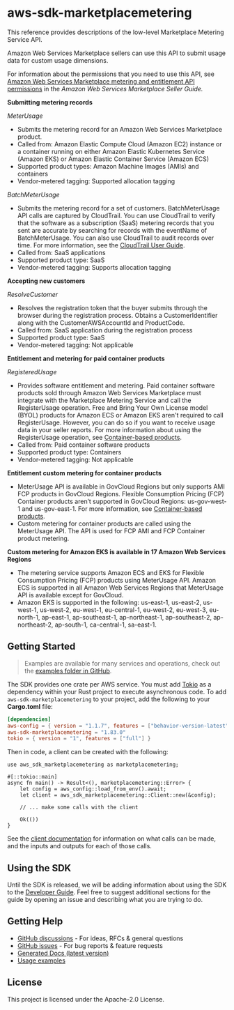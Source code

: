 # aws-sdk-marketplacemetering

This reference provides descriptions of the low-level Marketplace Metering Service API.

Amazon Web Services Marketplace sellers can use this API to submit usage data for custom usage dimensions.

For information about the permissions that you need to use this API, see [Amazon Web Services Marketplace metering and entitlement API permissions](https://docs.aws.amazon.com/marketplace/latest/userguide/iam-user-policy-for-aws-marketplace-actions.html) in the _Amazon Web Services Marketplace Seller Guide._

__Submitting metering records__

_MeterUsage_
  - Submits the metering record for an Amazon Web Services Marketplace product.
  - Called from: Amazon Elastic Compute Cloud (Amazon EC2) instance or a container running on either Amazon Elastic Kubernetes Service (Amazon EKS) or Amazon Elastic Container Service (Amazon ECS)
  - Supported product types: Amazon Machine Images (AMIs) and containers
  - Vendor-metered tagging: Supported allocation tagging

_BatchMeterUsage_
  - Submits the metering record for a set of customers. BatchMeterUsage API calls are captured by CloudTrail. You can use CloudTrail to verify that the software as a subscription (SaaS) metering records that you sent are accurate by searching for records with the eventName of BatchMeterUsage. You can also use CloudTrail to audit records over time. For more information, see the [CloudTrail User Guide](https://docs.aws.amazon.com/awscloudtrail/latest/userguide/cloudtrail-concepts.html).
  - Called from: SaaS applications
  - Supported product type: SaaS
  - Vendor-metered tagging: Supports allocation tagging

__Accepting new customers__

_ResolveCustomer_
  - Resolves the registration token that the buyer submits through the browser during the registration process. Obtains a CustomerIdentifier along with the CustomerAWSAccountId and ProductCode.
  - Called from: SaaS application during the registration process
  - Supported product type: SaaS
  - Vendor-metered tagging: Not applicable

__Entitlement and metering for paid container products__

_RegisteredUsage_
  - Provides software entitlement and metering. Paid container software products sold through Amazon Web Services Marketplace must integrate with the Marketplace Metering Service and call the RegisterUsage operation. Free and Bring Your Own License model (BYOL) products for Amazon ECS or Amazon EKS aren't required to call RegisterUsage. However, you can do so if you want to receive usage data in your seller reports. For more information about using the RegisterUsage operation, see [Container-based products](https://docs.aws.amazon.com/marketplace/latest/userguide/container-based-products.html).
  - Called from: Paid container software products
  - Supported product type: Containers
  - Vendor-metered tagging: Not applicable

__Entitlement custom metering for container products__
  - MeterUsage API is available in GovCloud Regions but only supports AMI FCP products in GovCloud Regions. Flexible Consumption Pricing (FCP) Container products aren’t supported in GovCloud Regions: us-gov-west-1 and us-gov-east-1. For more information, see [Container-based products](https://docs.aws.amazon.com/marketplace/latest/userguide/container-based-products.html).
  - Custom metering for container products are called using the MeterUsage API. The API is used for FCP AMI and FCP Container product metering.

__Custom metering for Amazon EKS is available in 17 Amazon Web Services Regions__
  - The metering service supports Amazon ECS and EKS for Flexible Consumption Pricing (FCP) products using MeterUsage API. Amazon ECS is supported in all Amazon Web Services Regions that MeterUsage API is available except for GovCloud.
  - Amazon EKS is supported in the following: us-east-1, us-east-2, us-west-1, us-west-2, eu-west-1, eu-central-1, eu-west-2, eu-west-3, eu-north-1, ap-east-1, ap-southeast-1, ap-northeast-1, ap-southeast-2, ap-northeast-2, ap-south-1, ca-central-1, sa-east-1.

## Getting Started

> Examples are available for many services and operations, check out the
> [examples folder in GitHub](https://github.com/awslabs/aws-sdk-rust/tree/main/examples).

The SDK provides one crate per AWS service. You must add [Tokio](https://crates.io/crates/tokio)
as a dependency within your Rust project to execute asynchronous code. To add `aws-sdk-marketplacemetering` to
your project, add the following to your **Cargo.toml** file:

```toml
[dependencies]
aws-config = { version = "1.1.7", features = ["behavior-version-latest"] }
aws-sdk-marketplacemetering = "1.83.0"
tokio = { version = "1", features = ["full"] }
```

Then in code, a client can be created with the following:

```rust,no_run
use aws_sdk_marketplacemetering as marketplacemetering;

#[::tokio::main]
async fn main() -> Result<(), marketplacemetering::Error> {
    let config = aws_config::load_from_env().await;
    let client = aws_sdk_marketplacemetering::Client::new(&config);

    // ... make some calls with the client

    Ok(())
}
```

See the [client documentation](https://docs.rs/aws-sdk-marketplacemetering/latest/aws_sdk_marketplacemetering/client/struct.Client.html)
for information on what calls can be made, and the inputs and outputs for each of those calls.

## Using the SDK

Until the SDK is released, we will be adding information about using the SDK to the
[Developer Guide](https://docs.aws.amazon.com/sdk-for-rust/latest/dg/welcome.html). Feel free to suggest
additional sections for the guide by opening an issue and describing what you are trying to do.

## Getting Help

* [GitHub discussions](https://github.com/awslabs/aws-sdk-rust/discussions) - For ideas, RFCs & general questions
* [GitHub issues](https://github.com/awslabs/aws-sdk-rust/issues/new/choose) - For bug reports & feature requests
* [Generated Docs (latest version)](https://awslabs.github.io/aws-sdk-rust/)
* [Usage examples](https://github.com/awslabs/aws-sdk-rust/tree/main/examples)

## License

This project is licensed under the Apache-2.0 License.

